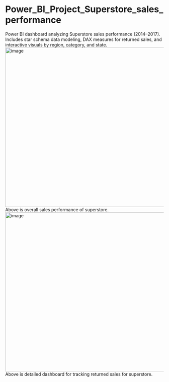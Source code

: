 # Power_BI_Project_Superstore_sales_performance
Power BI dashboard analyzing Superstore sales performance (2014–2017). Includes star schema data modeling, DAX measures for returned sales, and interactive visuals by region, category, and state.
<img width="900" height="505" alt="image" src="https://github.com/user-attachments/assets/50647249-9336-41dd-8575-60378c17ef63" />
Above is overall sales performance of superstore.
<img width="900" height="504" alt="image" src="https://github.com/user-attachments/assets/9e26c906-fbf4-48dc-a9d9-b10566a68162" />
Above is detailed dashboard for tracking returned sales for superstore.
